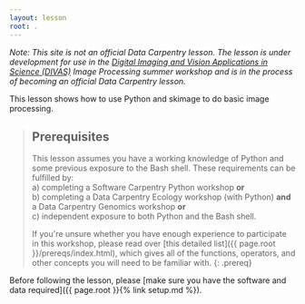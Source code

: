 ```yaml
---
layout: lesson
root: .
---
```


*Note: This site is not an official Data Carpentry lesson. The lesson
is under development for use in the 
[Digital Imaging and Vision Applications in Science (DIVAS)](http://www.doane.edu/divas-project)
Image Processing summer workshop and is in the process of becoming an official Data Carpentry lesson.*

This lesson shows how to use Python and skimage to do basic image processing.

> ## Prerequisites
> 
> This lesson assumes you have a working knowledge of Python and some previous exposure to the Bash shell. 
> These requirements can be fulfilled by:  
> a) completing a Software Carpentry Python workshop **or**  
> b) completing a Data Carpentry Ecology workshop (with Python) **and** a Data Carpentry Genomics workshop **or**  
> c) independent exposure to both Python and the Bash shell. 
> 
> If you're unsure whether you have enough experience to participate in this workshop, please read over
> [this detailed list]({{ page.root }}/prereqs/index.html), which gives all of the functions, operators, and other concepts you will need
> to be familiar with.
{: .prereq}

Before following the lesson, please [make sure you have the software and data required]({{ page.root }}{% link setup.md %}).
